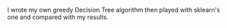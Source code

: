 I wrote my own greedy Decision Tree algorithm then played with sklearn's one and compared with my results.